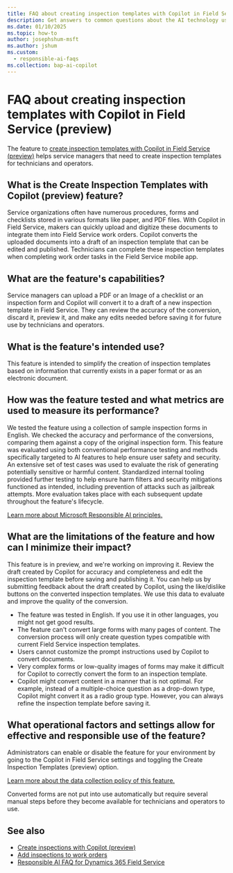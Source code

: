 ```yaml
---
title: FAQ about creating inspection templates with Copilot in Field Service (preview)
description: Get answers to common questions about the AI technology used to create inspection templates with Copilot, details about how the AI is used, how it was tested and evaluated, and any specific limitations.
ms.date: 01/10/2025
ms.topic: how-to
author: josephshum-msft
ms.author: jshum
ms.custom: 
  - responsible-ai-faqs
ms.collection: bap-ai-copilot 
---
```


# FAQ about creating inspection templates with Copilot in Field Service (preview)

The feature to [create inspection templates with Copilot in Field Service (preview)](inspections-copilot.md) helps service managers that need to create inspection templates for technicians and operators.

## What is the Create Inspection Templates with Copilot (preview) feature?

Service organizations often have numerous procedures, forms and checklists stored in various formats like paper, and PDF files. With Copilot in Field Service, makers can quickly upload and digitize these documents to integrate them into Field Service work orders.
Copilot converts the uploaded documents into a draft of an inspection template that can be edited and published. Technicians can complete these inspection templates when completing work order tasks in the Field Service mobile app.

## What are the feature's capabilities?

Service managers can upload a PDF or an Image of a checklist or an inspection form and Copilot will convert it to a draft of a new inspection template in Field Service. They can review the accuracy of the conversion, discard it, preview it, and make any edits needed before saving it for future use by technicians and operators.

## What is the feature's intended use?

This feature is intended to simplify the creation of inspection templates based on information that currently exists in a paper format or as an electronic document.

## How was the feature tested and what metrics are used to measure its performance?

We tested the feature using a collection of sample inspection forms in English. We checked the accuracy and performance of the conversions, comparing them against a copy of the original inspection form.
This feature was evaluated using both conventional performance testing and methods specifically targeted to AI features to help ensure user safety and security. An extensive set of test cases was used to evaluate the risk of generating potentially sensitive or harmful content. Standardized internal tooling provided further testing to help ensure harm filters and security mitigations functioned as intended, including prevention of attacks such as jailbreak attempts. More evaluation takes place with each subsequent update throughout the feature's lifecycle. 

[Learn more about Microsoft Responsible AI principles.](https://www.microsoft.com/ai/responsible-ai)

## What are the limitations of the feature and how can I minimize their impact?

This feature is in preview, and we're working on improving it. Review the draft created by Copilot for accuracy and completeness and edit the inspection template before saving and publishing it. You can help us by submitting feedback about the draft created by Copilot, using the like/dislike buttons on the converted inspection templates. We use this data to evaluate and improve the quality of the conversion.

- The feature was tested in English. If you use it in other languages, you might not get good results.  
- The feature can't convert large forms with many pages of content. The conversion process will only create question types compatible with current Field Service inspection templates.
- Users cannot customize the prompt instructions used by Copilot to convert documents.
- Very complex forms or low-quality images of forms may make it difficult for Copilot to correctly convert the form to an inspection template.
- Copilot might convert content in a manner that is not optimal. For example, instead of a multiple-choice question as a drop-down type, Copilot might convert it as a radio group type. However, you can always refine the inspection template before saving it. 

## What operational factors and settings allow for effective and responsible use of the feature?

Administrators can enable or disable the feature for your environment by going to the Copilot in Field Service settings and toggling the Create Inspection Templates  (preview) option.

[Learn more about the data collection policy of this feature.](/dynamics365/faqs-copilot-data-security-privacy)

Converted forms are not put into use automatically but require several manual steps before they become available for technicians and operators to use.

## See also

- [Create inspections with Copilot (preview)](inspections-copilot.md)
- [Add inspections to work orders](inspections.md)
- [Responsible AI FAQ for Dynamics 365 Field Service](responsible-ai-overview.md)
